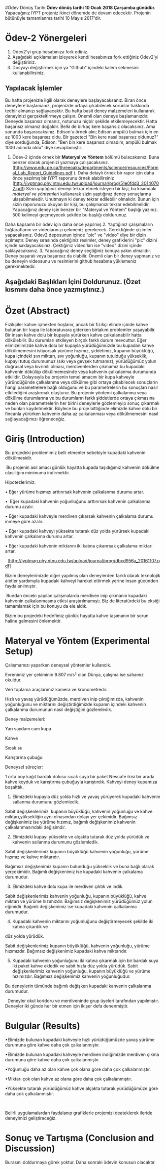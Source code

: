 #Ödev Dönüş Tarihi
**Ödev dönüş tarihi 10 Ocak 2018 Çarşamba günüdür.** Yapacağınız IYPT projeniz ikinci dönemde de devam edecektir. Projenin bütünüyle tamamlanma tarihi 10 Mayıs 2017'dir. 

# Ödev-2 Yönergeleri 
1. Odev2'yi grup hesabınıza fork ediniz. 
2. Aşağıdaki açıklamaları izleyerek kendi hesabınıza fork ettiğiniz Odev2'yi değiştiriniz. 
3. Dosyayı değiştirmek için ya "Github" içindeki kalem sekmesini kullanabilirsiniz. 

## Yapılacak İşlemler
Bu hafta projenizle ilgili olarak deneylere başlayacaksanız. Biran önce deneylere başlamanız, projenizde ortaya 
çıkabilecek sorunlar hakkında tedbir almanızı sağlayacaktır. Bu hafta basit deney malzemeleri kullanarak deneyinizi
gerçekteltirmeye çalışın. Önemli olan deneye başlamanızdır. Deneyde başarısız olmanız, notunuzu hiçbir şekilde etkilemeyecektir.
Hatta başarısız olmanız doğaldır. Belki de birkaç kere başarısız olacaksınız. Ama sonunda başaracaksınız. Edison'u örnek alın; 
Edison ampülü bulmak için en az 1000 kere başarısız oldu. Bir gazeteci "Bin kere nasıl başarısız oldunuz?" diye sorduğunda, 
Edison: "Ben bin kere başarısız olmadım; ampülü bulmak 1000 adımda oldu" diye cevaplamıştır. 

1. Ödev-2 içinde örnek bir **Materyal ve Yöntem** bölümü bulacaksınız. Buna benzer olarak projenizi yazmaya çalışacaksınız. (http://www.edu.pe.ca/threeoaks/departments/science/resources/Formal_Lab_Report_Guidelines.pdf ). Daha detaylı örnek bir rapor için daha önce yazılmış bir IYPT raporunu örnek alabilirsiniz (http://iyptmag.phy.ntnu.edu.tw/upload/journal/prog/51e0fdd3_20140702.pdf) Sizin yaptığınız deneyi tekrar etmek isteyen bir kişi, bu kısımdaki *materyal ve yöntemleri* kullanarak sizin yaptığınız deney sonuçlarına ulaşabilmeledir. Unutmayın ki deney tekrar edilebilir olmalıdır. Bunun için sizin raporunuzu okuyan bir kişi, bu çalışmanızı tekrar edebilmelidir. Yapacağınız deney için benzer bir "Materyal ve Yöntem" başlığı yazınız. 500 kelimeyi geçmeyecek şekilde bu başlığı doldurunuz. 

Daha kapsamlı bir ödev için daha önce yapılmış 
2. Yaptığınız çalışmaların foğtaraflarını ve videolarınızı çekmeniz gerekecek. Gerektiğinde çizimler yapacaksınız. Odev2 deposunun içinde "pic" ve "video" diye bir dizin açılmıştır. Deney sırasında çektiğiniz resimler, deney grafiklerini "pic" dizini içinde saklayacaksınız. Çektiğiniz video'ları ise "video" dizini içinde saklayacaksınız. 
3. Yapacağınız deney seçtiğiniz konuya yakın olmalıdır. Deney başaralı veya başarısız da olabilir. Önemli olan bir deney yapmanız ve bu deneyin videosunu ve resimlerini github hesabına yüklemeniz gerekmektedir. 

## Aşağıdaki Başlıkları İçini Doldurunuz. (Özet kısmını daha önce yazmıştınız.) 

# Özet (Abstract)
Fizikçiler kahve içmekten hoşlanır, ancak bir fizikçi elinde içinde kahve bulunan bir kupa ile laboratuvara giderken birtakım problemler yaşayabilir. Bir insan kahve dolu bir kupayla yürürken kahve çalkalanabilir hatta dökülebilir. Bu durumları etkileyen birçok farklı durum mevcuttur. Eğer elimizelimizde kahve dolu bir kupayla yürüdüğümüzde bu kupadan kahve dökülmemesini istiyorsak yürüme hızımız, şiddetimiz, kupanın büyüklüğü, kupa içindeki sıvı miktarı, sıvı yoğunluğu, kupanın tutulduğu yükseklik, kupayı tutuş durumumuz (sıkı veya gevşek tutmamız), yürüdüğümüz yolun doğrusal veya kıvrımlı olması, merdivenlerden çıkmamız bu kupadaki kahvenin dökülüp dökülmemesinde veya kahvenin çalkalanma durumunda etkilidir. Dolayısıyla bu projenin temel amacını bir kupa kahveyle yüründüğünde çalkalanma veya dökülme gibi ortaya çıkabilecek sonuçların hangi parametrelere bağlı olduğunu ve bu parametrelerin bu sonuçları nasıl etkilediğini araştırmak oluşturur. Bu projenin yöntemi çalkalanma veya dökülme durumlarına ve bu durumların farklı şiddetlerde ortaya çıkmasına neden olan parametrelerin her birini deneylerle gözlemleyip sonuç çıkarmak ve bunları kaydetmektir. Böylece bu proje bittiğinde elimizde kahve dolu bir fincanla yürürken kahvenin daha az çalkalanması veya dökülmemesini nasıl sağlayacağımızı öğreneceğiz. 
# Giriş (Introduction)
 Bu projedeki problemimiz belli etmenler sebebiyle kupadaki kahvenin dökülmesidir.

 Bu projenin asıl amacı günlük hayatta kupada taşıdığımız kahvenin dökülme olasılığını minimuma indirmektir. 

Hipotezlerimiz:

• Eğer yürüme hızımızı arttırırsak kahvenin çalkalanma durumu artar.

•  Eğer kupadaki kahvenin yoğunluğunu arttırırsak kahvenin çalkalanma durumu azalır.

• Eğer kupadaki kahveyle merdiven çıkarsak kahvenin çalkalama durumu inmeye göre azalır.

• Eğer kupadaki kahveyi yüksekte tutarak düz yolda yürürsek kupadaki kahvenin çalkalama durumu artar.

• Eğer kupadaki kahvenin miktarını iki katına çıkarırsak çalkalama miktarı artar.

  [http://iyptmag.phy.ntnu.edu.tw/upload/journal/prog/dbcd956a_20161107.pdf]

Bizim deneylerimizde diğer yapılmış olan deneylerden farklı olarak teknolojik aletler yardımıyla kupadaki kahveyi hareket ettirmek yerine insan gücünden faydalanılmıştır.

 Bundan önceki yapılan çalışmalarda merdiven inip çıkmanın kupadaki kahvenin çalkalanmasına etkisi araştırılmamıştı. Biz de literatürdeki bu eksiği tamamlamak için bu konuyu da ele aldık.

Bizim bu projedeki hedefimiz günlük hayatta kahve taşımanın bir sorun haline gelmesini önlemektir.
# Materyal ve Yöntem (Experimental Setup)
Çalışmamızı yaparken deneysel yöntemler kullandık.

Evrenimiz yer çekiminin 9.807 m/s² olan Dünya, çalışma ise sahamız okuldur.

Veri toplama araçlarımız kamera ve kronometredir.

Hızlı ve yavaş yürüdüğümüzde, merdiven inip çıktığımızda, kahvenin yoğunluğunu ve miktarını değiştirdiğimizde kupanın içindeki kahvenin çalkalanma durumunun nasıl değiştiğini gözlemledik. 

Deney malzemeleri: 

Yarı saydam cam kupa

Kahve

Sıcak su

Karıştırma çubuğu

Deneysel süreçler:

1 orta boy kağıt bardak dolusu sıcak suya bir paket Nescafe ikisi bir arada kahve koyduk ve karıştırma çubuğuyla karıştırdık. Kahveyi deney kupamıza boşalttık. 

1) Elimizdeki kupayla düz yolda hızlı ve yavaş yürüyerek kupadaki kahvenin sallanma durumunu gözlemledik.

Sabit değişkenlerimiz  kupanın büyüklüğü, kahvenin yoğunluğu ve kahve miktarı,yüksekliğin aynı olnasından dolayı yer çekimidir. Bağımsız değişkenimiz ise yürüme hızımız, bağımlı değişkenimiz kahvenin çalkalanmasındaki değişimdir.

2) Elimizdeki kupayı yüksekte ve alçakta tutarak düz yolda yürüdük ve kahvenin sallanma durumunu gözlemledik.

Sabit değişkenlerimiz kupanın büyüklüğü kahvenin yoğunluğu, yürüme hızımız ve kahve miktarıdır.

Bağımsız değişkenimiz kupanın bulunduğu yükseklik ve buna bağlı olarak yerçekimidir. Bağımlı değişkenimiz ise kupadaki kahvenin çalkalama durumudur.

3) Elimizdeki kahve dolu kupa ile merdiven çıktık ve indik.  

Sabit değişkenlerimiz kahvenin yoğunluğu, kupanın büyüklüğü, kahve miktarı ve yürüme hızımızdır. Bağımsız değişkenimiz yürüdüğümüz yolun eğimidir. Bağımlı değişkenimiz ise kupadaki kahvenin çalkalanma durumudur. 

4) Kupadaki kahvenin miktarını yoğunluğunu değiştirmeyecek şekilde iki katına çıkardık ve 

düz yolda yürüdük.

Sabit değişkenlerimiz kupanın büyüklüğü, kahvenin yoğunluğu, yürüme hızımızdır. Bağımsız değişkenimiz kupadaki kahve miktarıdır. 

5) Kupadaki kahvenin yoğunluğunu iki katına çıkarmak için bir bardak suya iki paket kahve ekledik ve sabit hızla düz yolda yürüdük. Sabit değişkenlerimiz kahvenin yoğunluğu, kupanın büyüklüğü ve yürüme hızımızdır. Bağımsız değişkenimiz kahvenin yoğunluğudur. 


Bu deneylerin tümünde bağımlı değişken kupadaki kahvenin çalkalanma durumudur.

  Deneyler okul koridoru ve merdiveninde grup üyeleri tarafından yapılmıştır. Deneyler iki günde her bir etmen için ikişer defa denenmiştir.


# Bulgular (Results)

•Elimizde bulunan kupadaki kahveyle hızlı yürüdüğümüzde yavaş yürüme durumuna göre kahve daha çok çalkalanmıştır.

•Elimizde bulunan kupadaki kahveyle merdiven indiğimizde merdiven çıkma durumuna göre kahve daha çok çalkalanmıştır.

•Yoğunluğu daha az olan kahve çok olana göre daha çok çalkalanmıştır.

•Miktarı çok olan kahve az olana göre daha çok çalkalanmıştır.

•Yüksekte tutarak yürüdüğümüz kahve alçakta tutarak yürüdüğümüze göre daha çok çalkalanmıştır.

 

Belirli uygulamalardan faydalanıp grafiklerle projemizi deateklerek ileride deneyimizi geliştireceğiz. 


# Sonuç ve Tartışma (Conclusion and Discussion) 
Burasını doldurmaya görek yoktur. Daha sonraki ödevin konusun olacaktır. 


